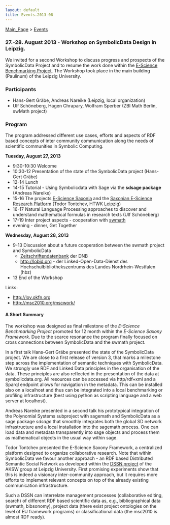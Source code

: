 ```yaml
---
layout: default
title: Events.2013-08
---
```


[Main\_Page](Main_Page "wikilink") \> [Events](Events "wikilink")

### 27.-28. August 2013 - Workshop on SymbolicData Design in Leipzig.

We invited for a second Workshop to discuss progress and prospects of the SymbolicData Project and to resume the work done within the [E-Science Benchmarking Project](Projects.EScience "wikilink"). The Workshop took place in the main building (Paulinum) of the Leipzig University.

### Participants

-   Hans-Gert Gräbe, Andreas Nareike (Leipzig, local organization)
-   Ulf Schöneberg, Hagen Chrapary, Wolfram Sperber (ZBl Math Berlin, swMath project)

### Program

The program addressed different use cases, efforts and aspects of RDF based concepts of inter community communication along the needs of scientific communities in Symbolic Computing.

**Tuesday, August 27, 2013**

-   9:30-10:30 Welcome
-   10:30-12 Presentation of the state of the SymbolicData project (Hans-Gert Gräbe)
-   12-14 Lunch
-   14-15 Tutorial - Using Symbolicdata with Sage via the **sdsage package** (Andreas Nareike)
-   15-16 The projects [E-Science Saxonia](http://www.escience-sachsen.de) and the [Saxonian E-Science Research Platform](https://escience.htwk-leipzig.de/) (Todor Tontchev, HTWK Leipzig)
-   16-17 Natural Language Processing approaches to discover and understand mathematical formulas in research texts (Ulf Schöneberg)
-   17-19 Inter project aspects - cooperation with [swmath](http://www.swmath.org)
-   evening - dinner, Get Together

**Wednesday, August 28, 2013**

-   9-13 Discussion about a future cooperation between the swmath project and SymbolicData
    -   [Zeitschriftendatenbank](http://www.dnb.de/EN/Wir/Kooperation/zdb/zdb_node.html) der DNB
    -   <http://lobid.org> - der Linked-Open-Data-Dienst des Hochschulbibliothekszentrums des Landes Nordrhein-Westfalen (hbz)
-   13 End of the Workshop

Links:

-   <http://lov.okfn.org>
-   <http://msc2010.org/mscwork/>

#### A Short Summary

The workshop was designed as final milestone of the *E-Science Benchmarking Project* promoted for 12 month within the *E-Science Saxony Framework*. Due to the scarce resonance the program finally focused on cross connections between SymbolicData and the swmath project.

In a first talk Hans-Gert Gräbe presented the state of the SymbolicData project. We are close to a first release of version 3, that marks a milestone step across the implementation of semantic techniques with SymbolicData. We strongly use RDF and Linked Data principles in the organisation of the data. These principles are also reflected in the presentation of the data at symbolicdata.org. All resources can be accessed via http/rdf+xml and a Sparql endpoint allows for navigation in the metadata. This can be installed also on a localhost and thus can be integrated into a local benchmarking or profiling infrastructure (best using python as scripting language and a web server at localhost).

Andreas Nareike presented in a second talk his prototypical integration of the Polynomial Systems subproject with sagemath and SymbolicData as a sage package *sdsage* that smoothly integrates both the global SD network infrastructure and a local installation into the sagemath process. One can load data and metadata transparently into sage objects and process them as mathematical objects in the usual way within sage.

Todor Tontchev presented the E-Science Saxony Framework, a centralized platform designed to organize collaborative research. Note that within SymbolicData we favour another approach - an RDF based Distributed Semantic Social Network as developed within the [DSSN project](http://aksw.org/Projects/DSSN.html) of the AKSW group at Leipzig University. First promising experiments show that this is indeed a visionary inter-community approach, but it requires more efforts to implement relevant concepts on top of the already existing communication infrastructure.

Such a DSSN can interrelate management processes (collaborative editing, search) of different RDF based scientific data as, e.g., bibliographical data (swmath, bibsonomy), project data (there exist project ontologies on the level of EU framework programs) or classificational data (the msc2010 is almost RDF ready).

